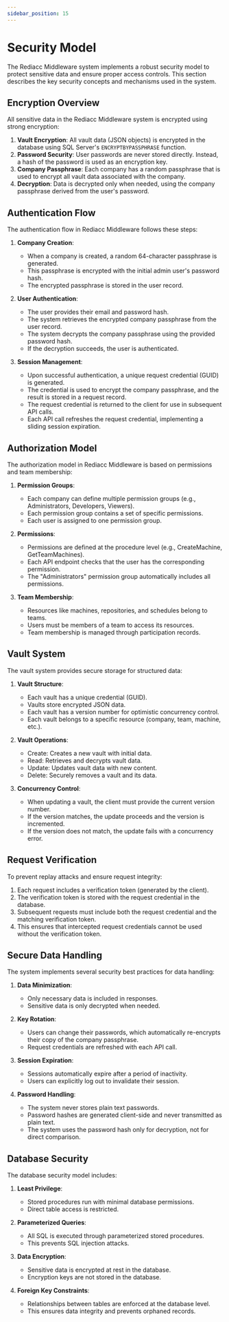 ```yaml
---
sidebar_position: 15
---
```


# Security Model

The Rediacc Middleware system implements a robust security model to protect sensitive data and ensure proper access controls. This section describes the key security concepts and mechanisms used in the system.

## Encryption Overview

All sensitive data in the Rediacc Middleware system is encrypted using strong encryption:

1. **Vault Encryption**: All vault data (JSON objects) is encrypted in the database using SQL Server's `ENCRYPTBYPASSPHRASE` function.
2. **Password Security**: User passwords are never stored directly. Instead, a hash of the password is used as an encryption key.
3. **Company Passphrase**: Each company has a random passphrase that is used to encrypt all vault data associated with the company.
4. **Decryption**: Data is decrypted only when needed, using the company passphrase derived from the user's password.

## Authentication Flow

The authentication flow in Rediacc Middleware follows these steps:

1. **Company Creation**:
   - When a company is created, a random 64-character passphrase is generated.
   - This passphrase is encrypted with the initial admin user's password hash.
   - The encrypted passphrase is stored in the user record.

2. **User Authentication**:
   - The user provides their email and password hash.
   - The system retrieves the encrypted company passphrase from the user record.
   - The system decrypts the company passphrase using the provided password hash.
   - If the decryption succeeds, the user is authenticated.

3. **Session Management**:
   - Upon successful authentication, a unique request credential (GUID) is generated.
   - The credential is used to encrypt the company passphrase, and the result is stored in a request record.
   - The request credential is returned to the client for use in subsequent API calls.
   - Each API call refreshes the request credential, implementing a sliding session expiration.

## Authorization Model

The authorization model in Rediacc Middleware is based on permissions and team membership:

1. **Permission Groups**:
   - Each company can define multiple permission groups (e.g., Administrators, Developers, Viewers).
   - Each permission group contains a set of specific permissions.
   - Each user is assigned to one permission group.

2. **Permissions**:
   - Permissions are defined at the procedure level (e.g., CreateMachine, GetTeamMachines).
   - Each API endpoint checks that the user has the corresponding permission.
   - The "Administrators" permission group automatically includes all permissions.

3. **Team Membership**:
   - Resources like machines, repositories, and schedules belong to teams.
   - Users must be members of a team to access its resources.
   - Team membership is managed through participation records.

## Vault System

The vault system provides secure storage for structured data:

1. **Vault Structure**:
   - Each vault has a unique credential (GUID).
   - Vaults store encrypted JSON data.
   - Each vault has a version number for optimistic concurrency control.
   - Each vault belongs to a specific resource (company, team, machine, etc.).

2. **Vault Operations**:
   - Create: Creates a new vault with initial data.
   - Read: Retrieves and decrypts vault data.
   - Update: Updates vault data with new content.
   - Delete: Securely removes a vault and its data.

3. **Concurrency Control**:
   - When updating a vault, the client must provide the current version number.
   - If the version matches, the update proceeds and the version is incremented.
   - If the version does not match, the update fails with a concurrency error.

## Request Verification

To prevent replay attacks and ensure request integrity:

1. Each request includes a verification token (generated by the client).
2. The verification token is stored with the request credential in the database.
3. Subsequent requests must include both the request credential and the matching verification token.
4. This ensures that intercepted request credentials cannot be used without the verification token.

## Secure Data Handling

The system implements several security best practices for data handling:

1. **Data Minimization**:
   - Only necessary data is included in responses.
   - Sensitive data is only decrypted when needed.

2. **Key Rotation**:
   - Users can change their passwords, which automatically re-encrypts their copy of the company passphrase.
   - Request credentials are refreshed with each API call.

3. **Session Expiration**:
   - Sessions automatically expire after a period of inactivity.
   - Users can explicitly log out to invalidate their session.

4. **Password Handling**:
   - The system never stores plain text passwords.
   - Password hashes are generated client-side and never transmitted as plain text.
   - The system uses the password hash only for decryption, not for direct comparison.

## Database Security

The database security model includes:

1. **Least Privilege**:
   - Stored procedures run with minimal database permissions.
   - Direct table access is restricted.

2. **Parameterized Queries**:
   - All SQL is executed through parameterized stored procedures.
   - This prevents SQL injection attacks.

3. **Data Encryption**:
   - Sensitive data is encrypted at rest in the database.
   - Encryption keys are not stored in the database.

4. **Foreign Key Constraints**:
   - Relationships between tables are enforced at the database level.
   - This ensures data integrity and prevents orphaned records.
